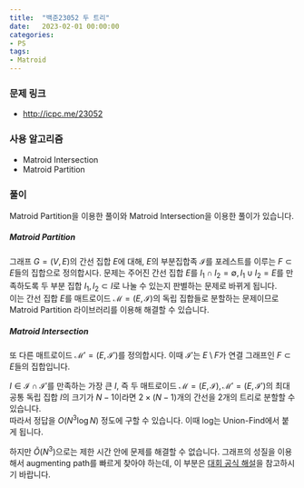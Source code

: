 ```yaml
---
title:  "백준23052 두 트리"
date:   2023-02-01 00:00:00
categories:
- PS
tags:
- Matroid
---
```


### 문제 링크
* http://icpc.me/23052

### 사용 알고리즘
* Matroid Intersection
* Matroid Partition

### 풀이
Matroid Partition을 이용한 풀이와 Matroid Intersection을 이용한 풀이가 있습니다.

##### Matroid Partition
그래프 $G=(V, E)$의 간선 집합 $E$에 대해, $E$의 부분집합족 $\mathcal{I}$를 포레스트를 이루는 $F \subset E$들의 집합으로 정의합시다. 문제는 주어진 간선 집합 $E$를 $I_1\cap I_2=\emptyset, I_1\cup I_2=E$를 만족하도록 두 부분 집합 $I_1, I_2 \subset I$로 나눌 수 있는지 판별하는 문제로 바뀌게 됩니다.<br>
이는 간선 집합 $E$를 매트로이드 $\mathcal{M}=(E, \mathcal{I})$의 독립 집합들로 분할하는 문제이므로 Matroid Partition 라이브러리를 이용해 해결할 수 있습니다.

##### Matroid Intersection
또 다른 매트로이드 $\mathcal{M}'=(E, \mathcal{I}')$를 정의합시다. 이때 $\mathcal{I}'$는 $E\setminus F$가 연결 그래프인 $F\subset E$들의 집합입니다.

$I \in \mathcal{I} \cap \mathcal{I}'$를 만족하는 가장 큰 $I$, 즉 두 매트로이드 $\mathcal{M} = (E, \mathcal{I}), \mathcal{M}' = (E, \mathcal{I}')$의 최대 공통 독립 집합 $I$의 크기가 $N-1$이라면 $2\times (N-1)$개의 간선을 2개의 트리로 분할할 수 있습니다.<br>
따라서 정답을 $O(N^3 \log N)$ 정도에 구할 수 있습니다. 이때 log는 Union-Find에서 붙게 됩니다.

하지만 $\tilde{O}(N^3)$으로는 제한 시간 안에 문제를 해결할 수 없습니다. 그래프의 성질을 이용해서 augmenting path를 빠르게 찾아야 하는데, 이 부분은 [대회 공식 해설](https://snups.org/snupc2021/solution.pdf)을 참고하시기 바랍니다.
